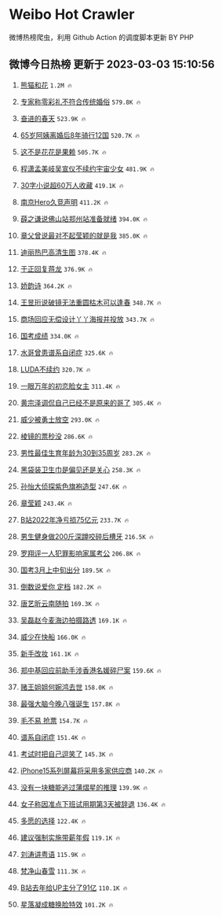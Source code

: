 # Weibo Hot Crawler 



微博热榜爬虫，利用 Github Action 的调度脚本更新 BY PHP 


## 微博今日热榜 更新于 2023-03-03 15:10:56 
1. [熊猫和花](https://s.weibo.com/weibo?q=%23%E7%86%8A%E7%8C%AB%E5%92%8C%E8%8A%B1%23&t=31&band_rank=1&Refer=top) `1.2M 🔥` 

1. [专家称零彩礼不符合传统婚俗](https://s.weibo.com/weibo?q=%23%E4%B8%93%E5%AE%B6%E7%A7%B0%E9%9B%B6%E5%BD%A9%E7%A4%BC%E4%B8%8D%E7%AC%A6%E5%90%88%E4%BC%A0%E7%BB%9F%E5%A9%9A%E4%BF%97%23&t=31&band_rank=2&Refer=top) `579.8K 🔥` 

1. [奋进的春天](https://s.weibo.com/weibo?q=%23%E5%A5%8B%E8%BF%9B%E7%9A%84%E6%98%A5%E5%A4%A9%23&t=31&band_rank=3&Refer=top) `523.9K 🔥` 

1. [65岁阿姨离婚后8年骑行12国](https://s.weibo.com/weibo?q=%2365%E5%B2%81%E9%98%BF%E5%A7%A8%E7%A6%BB%E5%A9%9A%E5%90%8E8%E5%B9%B4%E9%AA%91%E8%A1%8C12%E5%9B%BD%23&t=31&band_rank=4&Refer=top) `520.7K 🔥` 

1. [这不是花花是果赖](https://s.weibo.com/weibo?q=%23%E8%BF%99%E4%B8%8D%E6%98%AF%E8%8A%B1%E8%8A%B1%E6%98%AF%E6%9E%9C%E8%B5%96%23&t=31&band_rank=5&Refer=top) `505.7K 🔥` 

1. [程潇孟美岐吴宣仪不续约宇宙少女](https://s.weibo.com/weibo?q=%23%E7%A8%8B%E6%BD%87%E5%AD%9F%E7%BE%8E%E5%B2%90%E5%90%B4%E5%AE%A3%E4%BB%AA%E4%B8%8D%E7%BB%AD%E7%BA%A6%E5%AE%87%E5%AE%99%E5%B0%91%E5%A5%B3%23&t=31&band_rank=6&Refer=top) `481.9K 🔥` 

1. [30字小说超60万人收藏](https://s.weibo.com/weibo?q=%2330%E5%AD%97%E5%B0%8F%E8%AF%B4%E8%B6%8560%E4%B8%87%E4%BA%BA%E6%94%B6%E8%97%8F%23&t=31&band_rank=7&Refer=top) `419.1K 🔥` 

1. [南京Hero久竞声明](https://s.weibo.com/weibo?q=%23%E5%8D%97%E4%BA%ACHero%E4%B9%85%E7%AB%9E%E5%A3%B0%E6%98%8E%23&t=31&band_rank=8&Refer=top) `411.2K 🔥` 

1. [薛之谦说佛山站郑州站准备就绪](https://s.weibo.com/weibo?q=%23%E8%96%9B%E4%B9%8B%E8%B0%A6%E8%AF%B4%E4%BD%9B%E5%B1%B1%E7%AB%99%E9%83%91%E5%B7%9E%E7%AB%99%E5%87%86%E5%A4%87%E5%B0%B1%E7%BB%AA%23&t=31&band_rank=9&Refer=top) `394.0K 🔥` 

1. [章父曾说最对不起莹颖的就是我](https://s.weibo.com/weibo?q=%23%E7%AB%A0%E7%88%B6%E6%9B%BE%E8%AF%B4%E6%9C%80%E5%AF%B9%E4%B8%8D%E8%B5%B7%E8%8E%B9%E9%A2%96%E7%9A%84%E5%B0%B1%E6%98%AF%E6%88%91%23&t=31&band_rank=10&Refer=top) `385.0K 🔥` 

1. [迪丽热巴高清生图](https://s.weibo.com/weibo?q=%23%E8%BF%AA%E4%B8%BD%E7%83%AD%E5%B7%B4%E9%AB%98%E6%B8%85%E7%94%9F%E5%9B%BE%23&t=31&band_rank=11&Refer=top) `378.4K 🔥` 

1. [于正回复蒋龙](https://s.weibo.com/weibo?q=%23%E4%BA%8E%E6%AD%A3%E5%9B%9E%E5%A4%8D%E8%92%8B%E9%BE%99%23&t=31&band_rank=12&Refer=top) `376.9K 🔥` 

1. [娇韵诗](https://s.weibo.com/weibo?q=%E5%A8%87%E9%9F%B5%E8%AF%97&t=31&band_rank=13&Refer=top) `364.2K 🔥` 

1. [王昱珩说破镜无法重圆枯木可以逢春](https://s.weibo.com/weibo?q=%23%E7%8E%8B%E6%98%B1%E7%8F%A9%E8%AF%B4%E7%A0%B4%E9%95%9C%E6%97%A0%E6%B3%95%E9%87%8D%E5%9C%86%E6%9E%AF%E6%9C%A8%E5%8F%AF%E4%BB%A5%E9%80%A2%E6%98%A5%23&t=31&band_rank=14&Refer=top) `348.7K 🔥` 

1. [商场回应无偿设计丫丫海报并投放](https://s.weibo.com/weibo?q=%23%E5%95%86%E5%9C%BA%E5%9B%9E%E5%BA%94%E6%97%A0%E5%81%BF%E8%AE%BE%E8%AE%A1%E4%B8%AB%E4%B8%AB%E6%B5%B7%E6%8A%A5%E5%B9%B6%E6%8A%95%E6%94%BE%23&t=31&band_rank=15&Refer=top) `343.7K 🔥` 

1. [国考成绩](https://s.weibo.com/weibo?q=%23%E5%9B%BD%E8%80%83%E6%88%90%E7%BB%A9%23&t=31&band_rank=16&Refer=top) `334.0K 🔥` 

1. [水哥曾患谱系自闭症](https://s.weibo.com/weibo?q=%23%E6%B0%B4%E5%93%A5%E6%9B%BE%E6%82%A3%E8%B0%B1%E7%B3%BB%E8%87%AA%E9%97%AD%E7%97%87%23&t=31&band_rank=17&Refer=top) `325.6K 🔥` 

1. [LUDA不续约](https://s.weibo.com/weibo?q=LUDA%E4%B8%8D%E7%BB%AD%E7%BA%A6&t=31&band_rank=18&Refer=top) `320.7K 🔥` 

1. [一眼万年的初恋脸女主](https://s.weibo.com/weibo?q=%23%E4%B8%80%E7%9C%BC%E4%B8%87%E5%B9%B4%E7%9A%84%E5%88%9D%E6%81%8B%E8%84%B8%E5%A5%B3%E4%B8%BB%23&t=31&band_rank=19&Refer=top) `311.4K 🔥` 

1. [黄宗泽调侃自己已经不是原来的哥了](https://s.weibo.com/weibo?q=%23%E9%BB%84%E5%AE%97%E6%B3%BD%E8%B0%83%E4%BE%83%E8%87%AA%E5%B7%B1%E5%B7%B2%E7%BB%8F%E4%B8%8D%E6%98%AF%E5%8E%9F%E6%9D%A5%E7%9A%84%E5%93%A5%E4%BA%86%23&t=31&band_rank=20&Refer=top) `305.4K 🔥` 

1. [威少被勇士放空](https://s.weibo.com/weibo?q=%23%E5%A8%81%E5%B0%91%E8%A2%AB%E5%8B%87%E5%A3%AB%E6%94%BE%E7%A9%BA%23&t=31&band_rank=21&Refer=top) `293.0K 🔥` 

1. [棱镜的票秒没](https://s.weibo.com/weibo?q=%E6%A3%B1%E9%95%9C%E7%9A%84%E7%A5%A8%E7%A7%92%E6%B2%A1&t=31&band_rank=22&Refer=top) `286.6K 🔥` 

1. [男性最佳生育年龄为30到35周岁](https://s.weibo.com/weibo?q=%23%E7%94%B7%E6%80%A7%E6%9C%80%E4%BD%B3%E7%94%9F%E8%82%B2%E5%B9%B4%E9%BE%84%E4%B8%BA30%E5%88%B035%E5%91%A8%E5%B2%81%23&t=31&band_rank=23&Refer=top) `283.2K 🔥` 

1. [黑袋装卫生巾是偏见还是关心](https://s.weibo.com/weibo?q=%23%E9%BB%91%E8%A2%8B%E8%A3%85%E5%8D%AB%E7%94%9F%E5%B7%BE%E6%98%AF%E5%81%8F%E8%A7%81%E8%BF%98%E6%98%AF%E5%85%B3%E5%BF%83%23&t=31&band_rank=24&Refer=top) `258.3K 🔥` 

1. [孙怡大侦探紫色旗袍造型](https://s.weibo.com/weibo?q=%23%E5%AD%99%E6%80%A1%E5%A4%A7%E4%BE%A6%E6%8E%A2%E7%B4%AB%E8%89%B2%E6%97%97%E8%A2%8D%E9%80%A0%E5%9E%8B%23&t=31&band_rank=25&Refer=top) `247.6K 🔥` 

1. [章莹颖](https://s.weibo.com/weibo?q=%23%E7%AB%A0%E8%8E%B9%E9%A2%96%23&t=31&band_rank=26&Refer=top) `243.4K 🔥` 

1. [B站2022年净亏损75亿元](https://s.weibo.com/weibo?q=%23B%E7%AB%992022%E5%B9%B4%E5%87%80%E4%BA%8F%E6%8D%9F75%E4%BA%BF%E5%85%83%23&t=31&band_rank=27&Refer=top) `233.7K 🔥` 

1. [男生健身做200斤深蹲咬碎后槽牙](https://s.weibo.com/weibo?q=%23%E7%94%B7%E7%94%9F%E5%81%A5%E8%BA%AB%E5%81%9A200%E6%96%A4%E6%B7%B1%E8%B9%B2%E5%92%AC%E7%A2%8E%E5%90%8E%E6%A7%BD%E7%89%99%23&t=31&band_rank=28&Refer=top) `216.5K 🔥` 

1. [罗翔评一人犯罪影响家属考公](https://s.weibo.com/weibo?q=%23%E7%BD%97%E7%BF%94%E8%AF%84%E4%B8%80%E4%BA%BA%E7%8A%AF%E7%BD%AA%E5%BD%B1%E5%93%8D%E5%AE%B6%E5%B1%9E%E8%80%83%E5%85%AC%23&t=31&band_rank=29&Refer=top) `206.8K 🔥` 

1. [国考3月上中旬出分](https://s.weibo.com/weibo?q=%23%E5%9B%BD%E8%80%833%E6%9C%88%E4%B8%8A%E4%B8%AD%E6%97%AC%E5%87%BA%E5%88%86%23&t=31&band_rank=30&Refer=top) `189.5K 🔥` 

1. [倒数说爱你 定档](https://s.weibo.com/weibo?q=%E5%80%92%E6%95%B0%E8%AF%B4%E7%88%B1%E4%BD%A0%20%E5%AE%9A%E6%A1%A3&t=31&band_rank=31&Refer=top) `182.2K 🔥` 

1. [唐艺昕云南随拍](https://s.weibo.com/weibo?q=%23%E5%94%90%E8%89%BA%E6%98%95%E4%BA%91%E5%8D%97%E9%9A%8F%E6%8B%8D%23&t=31&band_rank=32&Refer=top) `169.3K 🔥` 

1. [吴磊赵今麦海边拍摄路透](https://s.weibo.com/weibo?q=%23%E5%90%B4%E7%A3%8A%E8%B5%B5%E4%BB%8A%E9%BA%A6%E6%B5%B7%E8%BE%B9%E6%8B%8D%E6%91%84%E8%B7%AF%E9%80%8F%23&t=31&band_rank=33&Refer=top) `169.1K 🔥` 

1. [威少在快船](https://s.weibo.com/weibo?q=%E5%A8%81%E5%B0%91%E5%9C%A8%E5%BF%AB%E8%88%B9&t=31&band_rank=34&Refer=top) `166.0K 🔥` 

1. [新手改妆](https://s.weibo.com/weibo?q=%E6%96%B0%E6%89%8B%E6%94%B9%E5%A6%86&t=31&band_rank=35&Refer=top) `161.1K 🔥` 

1. [郑中基回应前助手涉香港名媛碎尸案](https://s.weibo.com/weibo?q=%23%E9%83%91%E4%B8%AD%E5%9F%BA%E5%9B%9E%E5%BA%94%E5%89%8D%E5%8A%A9%E6%89%8B%E6%B6%89%E9%A6%99%E6%B8%AF%E5%90%8D%E5%AA%9B%E7%A2%8E%E5%B0%B8%E6%A1%88%23&t=31&band_rank=36&Refer=top) `159.6K 🔥` 

1. [赌王姐姐何婉鸿去世](https://s.weibo.com/weibo?q=%23%E8%B5%8C%E7%8E%8B%E5%A7%90%E5%A7%90%E4%BD%95%E5%A9%89%E9%B8%BF%E5%8E%BB%E4%B8%96%23&t=31&band_rank=37&Refer=top) `158.0K 🔥` 

1. [最强大脑今晚八强诞生](https://s.weibo.com/weibo?q=%23%E6%9C%80%E5%BC%BA%E5%A4%A7%E8%84%91%E4%BB%8A%E6%99%9A%E5%85%AB%E5%BC%BA%E8%AF%9E%E7%94%9F%23&t=31&band_rank=38&Refer=top) `157.8K 🔥` 

1. [毛不易 抢票](https://s.weibo.com/weibo?q=%E6%AF%9B%E4%B8%8D%E6%98%93%20%E6%8A%A2%E7%A5%A8&t=31&band_rank=39&Refer=top) `154.7K 🔥` 

1. [谱系自闭症](https://s.weibo.com/weibo?q=%E8%B0%B1%E7%B3%BB%E8%87%AA%E9%97%AD%E7%97%87&t=31&band_rank=40&Refer=top) `151.4K 🔥` 

1. [考试时把自己逗笑了](https://s.weibo.com/weibo?q=%23%E8%80%83%E8%AF%95%E6%97%B6%E6%8A%8A%E8%87%AA%E5%B7%B1%E9%80%97%E7%AC%91%E4%BA%86%23&t=31&band_rank=41&Refer=top) `145.3K 🔥` 

1. [iPhone15系列屏幕将采用多家供应商](https://s.weibo.com/weibo?q=%23iPhone15%E7%B3%BB%E5%88%97%E5%B1%8F%E5%B9%95%E5%B0%86%E9%87%87%E7%94%A8%E5%A4%9A%E5%AE%B6%E4%BE%9B%E5%BA%94%E5%95%86%23&t=31&band_rank=42&Refer=top) `140.2K 🔥` 

1. [没有一块糖能逃过蒲熠星的推理](https://s.weibo.com/weibo?q=%23%E6%B2%A1%E6%9C%89%E4%B8%80%E5%9D%97%E7%B3%96%E8%83%BD%E9%80%83%E8%BF%87%E8%92%B2%E7%86%A0%E6%98%9F%E7%9A%84%E6%8E%A8%E7%90%86%23&t=31&band_rank=43&Refer=top) `139.9K 🔥` 

1. [女子称因准点下班试用期第3天被辞退](https://s.weibo.com/weibo?q=%23%E5%A5%B3%E5%AD%90%E7%A7%B0%E5%9B%A0%E5%87%86%E7%82%B9%E4%B8%8B%E7%8F%AD%E8%AF%95%E7%94%A8%E6%9C%9F%E7%AC%AC3%E5%A4%A9%E8%A2%AB%E8%BE%9E%E9%80%80%23&t=31&band_rank=44&Refer=top) `136.4K 🔥` 

1. [多愿的选择](https://s.weibo.com/weibo?q=%E5%A4%9A%E6%84%BF%E7%9A%84%E9%80%89%E6%8B%A9&t=31&band_rank=45&Refer=top) `122.4K 🔥` 

1. [建议强制实施带薪年假](https://s.weibo.com/weibo?q=%23%E5%BB%BA%E8%AE%AE%E5%BC%BA%E5%88%B6%E5%AE%9E%E6%96%BD%E5%B8%A6%E8%96%AA%E5%B9%B4%E5%81%87%23&t=31&band_rank=46&Refer=top) `119.1K 🔥` 

1. [刘涛讲粤语](https://s.weibo.com/weibo?q=%23%E5%88%98%E6%B6%9B%E8%AE%B2%E7%B2%A4%E8%AF%AD%23&t=31&band_rank=47&Refer=top) `115.9K 🔥` 

1. [梵净山春雪](https://s.weibo.com/weibo?q=%23%E6%A2%B5%E5%87%80%E5%B1%B1%E6%98%A5%E9%9B%AA%23&t=31&band_rank=48&Refer=top) `111.3K 🔥` 

1. [B站去年给UP主分了91亿](https://s.weibo.com/weibo?q=%23B%E7%AB%99%E5%8E%BB%E5%B9%B4%E7%BB%99UP%E4%B8%BB%E5%88%86%E4%BA%8691%E4%BA%BF%23&t=31&band_rank=49&Refer=top) `110.1K 🔥` 

1. [星落凝成糖换脸特效](https://s.weibo.com/weibo?q=%23%E6%98%9F%E8%90%BD%E5%87%9D%E6%88%90%E7%B3%96%E6%8D%A2%E8%84%B8%E7%89%B9%E6%95%88%23&t=31&band_rank=50&Refer=top) `101.2K 🔥` 

